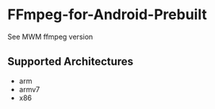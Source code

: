 # FFmpeg-for-Android-Prebuilt
See MWM ffmpeg version

Supported Architectures
----
* arm
* armv7
* x86
